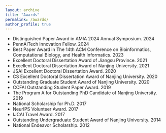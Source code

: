 ```yaml
---
layout: archive
title: "Awards"
permalink: /awards/
author_profile: true
---
```

- Distinguished Paper Award in AMIA 2024 Annual Symposium. 2024
- PennAITech Innovation Fellow. 2024
- Best Paper Award in The 14th ACM Conference on Bioinformatics, Computational Biology, and Health Informatics. 2023
- Excellent Doctoral Dissertation Award of Jiangsu Province. 2021
- Excellent Doctoral Dissertation Award of Nanjing University. 2021
- JSAI Excellent Doctoral Dissertation Award. 2020
- CS Excellent Doctoral Dissertation Award of Nanjing University. 2020
- Outstanding Graduate Student Award of Nanjing University. 2020
- CCFAI Outstanding Student Paper Award. 2019
- The Program A for Outstanding PhD Candidate of Nanjing University. 2019
- National Scholarship for Ph.D. 2017
- NeurIPS Volunteer Award. 2017
- IJCAI Travel Award. 2017
- Outstanding Undergraduate Student Award of Nanjing University. 2014
- National Endeavor Scholarship. 2012

